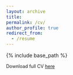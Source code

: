 ```yaml
---
layout: archive
title: 
permalink: /cv/
author_profile: true
redirect_from:
  - /resume
---
```


{% include base_path %}

<span style="font-size:0.9em;">Download full CV [here](http://pietrosantoleri.github.io/files/CV_Santoleri_Ago22.pdf)</span>

